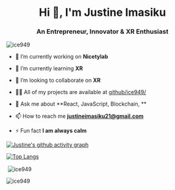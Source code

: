 <h1 align="center">Hi 👋, I'm Justine Imasiku</h1>
<h3 align="center">An Entrepreneur, Innovator & XR Enthusiast</h3>

<p align="left"> <img src="https://komarev.com/ghpvc/?username=ice949&label=Profile%20views&color=0e75b6&style=flat" alt="ice949" /> </p>

- 🔭 I’m currently working on **Nicetylab**

- 🌱 I’m currently learning **XR**

- 👯 I’m looking to collaborate on **XR**

- 👨‍💻 All of my projects are available at [github/ice949/](github/ice949/)

- 💬 Ask me about **React, JavaScript, Blockchain, **

- 📫 How to reach me **justineimasiku21@gmail.com**

- ⚡ Fun fact **I am always calm**

[![Justine's github activity graph](https://github-readme-activity-graph.vercel.app/graph?username=ice949&bg_color=06051a&title_color=076f7a&color=076f7a&line=05d4eb&point=fff)](https://github.com/KitwanaSh/github-readme-activity-graph)

[![Top Langs](https://github-readme-stats.vercel.app/api/top-langs/?username=ice949&langs_count=20&layout=compact&theme=vision-friendly-dark&count_private=true)](https://github.com/anuraghazra/github-readme-stats)

<p>&nbsp;<img align="center" src="https://github-readme-stats.vercel.app/api?username=ice949&show_icons=true&locale=en&theme=tokyonight&no-bg=false&no-frame=false&count_private=true" alt="ice949" /></p>

<p><img align="center" src="https://github-readme-streak-stats.herokuapp.com/?user=ice949&&theme=tokyonight&no-bg=false&no-frame=false&count_private=true" alt="ice949" /></p>
